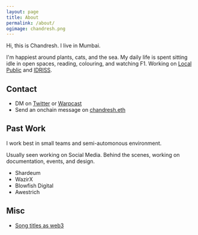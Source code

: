 ```yaml
---
layout: page
title: About
permalink: /about/
ogimage: chandresh.png
---
```


Hi, this is Chandresh. I live in Mumbai.

I'm happiest around plants, cats, and the sea. My daily life is spent sitting idle in open spaces, reading, colouring, and watching F1. Working on [Local Public](https://x.com/localpublicxyz) and [IDRISS](https://idriss.xyz).

## Contact
  - DM on [Twitter](https://x.com/thisischandresh) or [Warpcast](https://warpcast.com/chandresh.eth)
  - Send an onchain message on [chandresh.eth](https://etherscan.io/address/chandresh.eth)

## Past Work
I work best in small teams and semi-automonous environment.

Usually seen working on Social Media. Behind the scenes, working on documentation, events, and design.
  - Shardeum
  - WazirX
  - Blowfish Digital
  - Awestrich

## Misc
  - [Song titles as web3](https://twitter.com/search?q=as%20web3%20(from:@thisischandresh))
